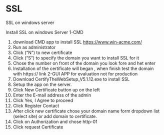 # SSL
SSL on windows server

Install SSL on windows Server
1-CMD
1.	download CMD app to install SSL https://www.win-acme.com/
3.	Run as administrator
4.	Click (“N”) to new certificate
5.	Click (“S”) to specify the domain you want to install SSL for it 
6.	Chose the number on front of the domain you look fore and het enter
7.	Installation of the certificate will began , when finish test the domain with https:// link 
2-GUI APP for evaluation not for production
1.	Download CertifyTheWebSetup_V5.1.12.exe to install SSL
2.	Setup the app on the server.
3.	Click New Certificate button up on the left 
4.	Enter the E-mail address of the admin
5.	Click Yes, I Agree to proceed 
6.	Click Register Contact
7.	After click new certificate chose your domain name form dropdown list (select site) or add domain to certificate.
8.	Click on Authorization and chose http-01
9.	Click request Certificate
